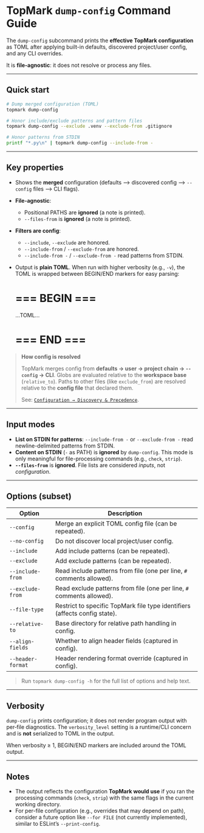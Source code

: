 <!--
topmark:header:start

  project      : TopMark
  file         : dump_config.md
  file_relpath : docs/usage/commands/dump_config.md
  license      : MIT
  copyright    : (c) 2025 Olivier Biot

topmark:header:end
-->

# TopMark `dump-config` Command Guide

The `dump-config` subcommand prints the **effective TopMark configuration** as TOML after applying
built-in defaults, discovered project/user config, and any CLI overrides.

It is **file-agnostic**: it does not resolve or process any files.

______________________________________________________________________

## Quick start

```bash
# Dump merged configuration (TOML)
topmark dump-config

# Honor include/exclude patterns and pattern files
topmark dump-config --exclude .venv --exclude-from .gitignore

# Honor patterns from STDIN
printf "*.py\n" | topmark dump-config --include-from -
```

______________________________________________________________________

## Key properties

- Shows the **merged** configuration (defaults ⟶ discovered config ⟶ `--config` files ⟶ CLI flags).

- **File-agnostic**:

  - Positional PATHS are **ignored** (a note is printed).
  - `--files-from` is **ignored** (a note is printed).

- **Filters are config**:

  - `--include`, `--exclude` are honored.
  - `--include-from` / `--exclude-from` are honored.
  - `--include-from -` / `--exclude-from -` read patterns from STDIN.

- Output is **plain TOML**. When run with higher verbosity (e.g., `-v`), the TOML is wrapped
  between BEGIN/END markers for easy parsing:

  # === BEGIN ===

  ...TOML...

  # === END ===

> **How config is resolved**
>
> TopMark merges config from **defaults → user → project chain → `--config` → CLI**.
> Globs are evaluated relative to the **workspace base** (`relative_to`).
> Paths to other files (like `exclude_from`) are resolved relative to the **config file** that declared them.
>
> See: [`Configuration → Discovery & Precedence`](../../configuration/discovery.md).

______________________________________________________________________

## Input modes

- **List on STDIN for patterns**: `--include-from -` or `--exclude-from -` read newline-delimited
  patterns from STDIN.
- **Content on STDIN** (`-` as PATH) is **ignored** by `dump-config`. This mode is only meaningful
  for file-processing commands (e.g., `check`, `strip`).
- **`--files-from`** is **ignored**. File lists are considered *inputs*, not *configuration*.

______________________________________________________________________

## Options (subset)

| Option            | Description                                                                |
| ----------------- | -------------------------------------------------------------------------- |
| `--config`        | Merge an explicit TOML config file (can be repeated).                      |
| `--no-config`     | Do not discover local project/user config.                                 |
| `--include`       | Add include patterns (can be repeated).                                    |
| `--exclude`       | Add exclude patterns (can be repeated).                                    |
| `--include-from`  | Read include patterns from file (one per line, `#` comments allowed).      |
| `--exclude-from`  | Read exclude patterns from file (one per line, `#` comments allowed).      |
| `--file-type`     | Restrict to specific TopMark file type identifiers (affects config state). |
| `--relative-to`   | Base directory for relative path handling in config.                       |
| `--align-fields`  | Whether to align header fields (captured in config).                       |
| `--header-format` | Header rendering format override (captured in config).                     |

> Run `topmark dump-config -h` for the full list of options and help text.

______________________________________________________________________

## Verbosity

`dump-config` prints configuration; it does not render program output with per‑file diagnostics.
The `verbosity_level` setting is a runtime/CLI concern and is **not** serialized to TOML in the
output.

When verbosity ≥ 1, BEGIN/END markers are included around the TOML output.

______________________________________________________________________

## Notes

- The output reflects the configuration **TopMark would use** if you ran the processing commands
  (`check`, `strip`) with the same flags in the current working directory.
- For per-file configuration (e.g., overrides that may depend on path), consider a future option
  like `--for FILE` (not currently implemented), similar to ESLint’s `--print-config`.
